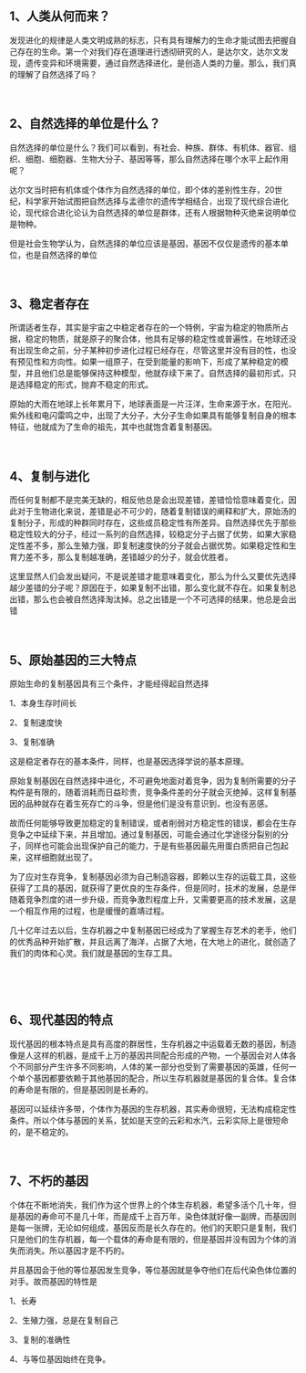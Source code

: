 <h2>1、人类从何而来？</h2><p data-pid="wpYEU0K1">发现进化的规律是人类文明成熟的标志，只有具有理解力的生命才能试图去把握自己存在的生命。第一个对我们存在道理进行透彻研究的人，是达尔文，达尔文发现，遗传变异和环境需要，通过自然选择进化，是创造人类的力量。那么，我们真的理解了自然选择了吗？</p><p><br></p><h2>2、自然选择的单位是什么？</h2><p data-pid="7kctnZMJ">自然选择的单位是什么？我们可以看到，有社会、种族、群体、有机体、器官、组织、细胞、细胞器、生物大分子、基因等等，那么自然选择在哪个水平上起作用呢？</p><p data-pid="6k5E0fGm">达尔文当时把有机体或个体作为自然选择的单位，即个体的差别性生存，20世纪，科学家开始试图把自然选择与孟德尔的遗传学相结合，出现了现代综合进化论，现代综合进化论认为自然选择的单位是群体，还有人根据物种灭绝来说明单位是物种。</p><p data-pid="ShcgaYD2">但是社会生物学认为，自然选择的单位应该是基因，基因不仅仅是遗传的基本单位，也是自然选择的单位</p><p><br></p><h2>3、稳定者存在</h2><p data-pid="6QLpqU6L">所谓适者生存，其实是宇宙之中稳定者存在的一个特例，宇宙为稳定的物质所占据，稳定的物质，就是原子的聚合体，他具有足够的稳定性或普遍性，在地球还没有出现生命之前，分子某种初步进化过程已经存在，尽管这里并没有目的性，也没有预见性和方向性。如果一组原子，在受到能量的影响下，形成了某种稳定的模型，并且他们总是能够保持这种模型，他就存续下来了。自然选择的最初形式，只是选择稳定的形式，抛弃不稳定的形式。</p><p data-pid="bNEy7c3Q">原始的大雨在地球上长年累月下，地球表面是一片汪洋，生命来源于水，在阳光、紫外线和电闪雷鸣之中，出现了大分子，大分子生命如果具有能够复制自身的根本特征，他就成为了生命的祖先，其中也就饱含着复制基因。</p><p><br></p><h2>4、复制与进化</h2><p data-pid="VqHy5KWH">而任何复制都不是完美无缺的，相反他总是会出现差错，差错恰恰意味着变化，因此对于生物进化来说，差错是必不可少的，随着复制错误的阐释和扩大，原始汤的复制分子，形成的种群同时存在，这些成员稳定性有所差异。自然选择优先于那些稳定性较大的分子，经过一系列的自然选择，较稳定分子占据了优势，如果大家稳定性差不多，那么生殖力强，即复制速度快的分子就会占据优势。如果稳定性和生育力差不多，那么复制越准确，差错越少的分子，就会优胜者。</p><p data-pid="-765BJ3B">这里显然人们会发出疑问，不是说差错才能意味着变化，那么为什么又要优先选择越少差错的分子呢？原因在于，如果复制不出错，那么变化就不存在。如果复制总出错，那么也会被自然选择淘汰掉。总之出错是一个不可选择的结果，他总是会出错</p><p><br></p><h2>5、原始基因的三大特点</h2><p data-pid="rXIDTC5O">原始生命的复制基因具有三个条件，才能经得起自然选择</p><p data-pid="pKq5_6lm">1、本身生存时间长</p><p data-pid="CfFedplu">2、复制速度快</p><p data-pid="j70mFZbH">3、复制准确</p><p data-pid="wlECPNkf">这是稳定者存在的基本条件，同样，也是基因选择学说的基本原理。</p><p data-pid="VliUIWRq">原始复制基因在自然选择中进化，不可避免地面对着竞争，因为复制所需要的分子构件是有限的，随着消耗而日益珍贵，竞争条件差的分子就会灭绝掉，这样复制基因的品种就存在着生死存亡的斗争，但是他们是没有意识到，也没有恶感。</p><p data-pid="H7u81pW9">故而任何能够导致更加稳定的复制错误，或者削弱对方稳定性的错误，都会在生存竞争之中延续下来，并且增加。通过复制基因，可能会通过化学途径分裂别的分子，同样也可能会出现保护自己的能力，于是有些基因最先用蛋白质把自己包起来，这样细胞就出现了。</p><p data-pid="HbsTwkv_">为了应对生存竞争，复制基因必须为自己制造容器，即赖以生存的运载工具，这些获得了工具的基因，就获得了更优良的生存条件，但是同时，技术的发展，总是伴随着竞争烈度的进一步升级，而竞争激烈程度上升，又需要更高的技术发展，这是一个相互作用的过程，也是缓慢的嘉靖过程。</p><p data-pid="pdA-2Tck">几十亿年过去以后，生存机器之中复制基因已经成为了掌握生存艺术的老手，他们的优秀品种开始扩散，并且远离了海洋，占据了大地，在大地上的进化，就创造了我们的肉体和心灵。我们就是基因的生存工具。</p><p><br></p><p><br></p><h2>6、现代基因的特点</h2><p data-pid="T4_R6HED">现代基因的根本特点是具有高度的群居性，生存机器之中运载着无数的基因，制造像是人这样的机器，是成千上万的基因共同配合形成的产物，一个基因会对人体各个不同部分产生许多不同影响，人体的某一部分也受到了需要基因的英雄，任何一个单个基因都要依赖于其他基因的配合，所以生存机器就是基因的复合体。复合体的寿命是有限的，但是基因则是长寿的。</p><p data-pid="JX-hjMYx">基因可以延续许多带，个体作为基因的生存机器，其实寿命很短，无法构成稳定性条件。所以个体与基因的关系，犹如是天空的云彩和水汽，云彩实际上是很短命的，是不稳定的。</p><p><br></p><h2>7、不朽的基因</h2><p data-pid="ldmXD6ky">个体在不断地消失，我们作为这个世界上的个体生存机器，希望多活个几十年，但是基因的寿命可不是几十年，而是成千上百万年，染色体就好像一副牌，而基因则是每一张牌，无论如何组成，基因反而是长久存在的。他们的天职只是复制，我们只是他们的生存机器，每一个载体的寿命是有限的，但是基因并没有因为个体的消失而消失。所以基因才是不朽的。</p><p data-pid="Ft2M_DsL">并且基因会于他的等位基因发生竞争，等位基因就是争夺他们在后代染色体位置的对手。故而基因的特性是</p><p data-pid="L3TNdTki">1、长寿</p><p data-pid="lo9xiDGj">2、生殖力强，总是在复制自己</p><p data-pid="ybclJepO">3、复制的准确性</p><p data-pid="0ihCzGWh">4、与等位基因始终在竞争。</p><p></p>